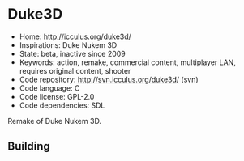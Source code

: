 # Duke3D

- Home: http://icculus.org/duke3d/
- Inspirations: Duke Nukem 3D
- State: beta, inactive since 2009
- Keywords: action, remake, commercial content, multiplayer LAN, requires original content, shooter
- Code repository: http://svn.icculus.org/duke3d/ (svn)
- Code language: C
- Code license: GPL-2.0
- Code dependencies: SDL

Remake of Duke Nukem 3D.

## Building
